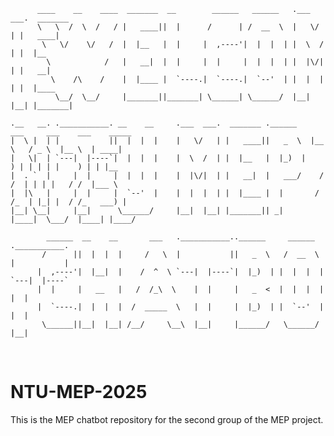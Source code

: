           ____    __    ____  _______  __        ______   ______   .___  ___.  _______                  
          \   \  /  \  /   / |   ____||  |      /      | /  __  \  |   \/   | |   ____|                 
           \   \/    \/   /  |  |__   |  |     |  ,----'|  |  |  | |  \  /  | |  |__                    
            \            /   |   __|  |  |     |  |     |  |  |  | |  |\/|  | |   __|                   
             \    /\    /    |  |____ |  `----.|  `----.|  `--'  | |  |  |  | |  |____                  
              \__/  \__/     |_______||_______| \______| \______/  |__|  |__| |_______|                 
    
    .__   __. .___________. __    __     .___  ___.  _______ .______    ___     ___    ___    _____     
    |  \ |  | |           ||  |  |  |    |   \/   | |   ____||   _  \  |__ \   / _ \  |__ \  | ____|    
    |   \|  | `---|  |----`|  |  |  |    |  \  /  | |  |__   |  |_)  |    ) | | | | |    ) | | |__      
    |  . `  |     |  |     |  |  |  |    |  |\/|  | |   __|  |   ___/    / /  | | | |   / /  |___ \     
    |  |\   |     |  |     |  `--'  |    |  |  |  | |  |____ |  |       / /_  | |_| |  / /_   ___) |    
    |__| \__|     |__|      \______/     |__|  |__| |_______|| _|      |____|  \___/  |____| |____/     
    
            ______  __    __       ___   .___________..______     ______   .___________.                
           /      ||  |  |  |     /   \  |           ||   _  \   /  __  \  |           |                
          |  ,----'|  |__|  |    /  ^  \ `---|  |----`|  |_)  | |  |  |  | `---|  |----`                
          |  |     |   __   |   /  /_\  \    |  |     |   _  <  |  |  |  |     |  |                     
          |  `----.|  |  |  |  /  _____  \   |  |     |  |_)  | |  `--'  |     |  |                     
           \______||__|  |__| /__/     \__\  |__|     |______/   \______/      |__|                     


​    

# NTU-MEP-2025

This is the MEP chatbot repository for the second group of the MEP project.
